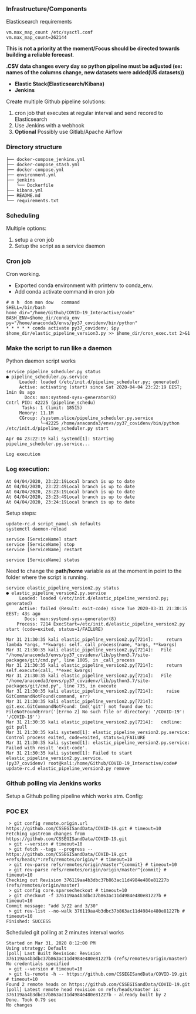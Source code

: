 ### Infrastructure/Components

Elasticsearch requirements

```
vm.max_map_count /etc/sysctl.conf
vm.max_map_count=262144
```

**This is not a priority at the moment/Focus should be directed towards building a reliable forecast**.

**.CSV data changes every day so python pipeline must be adjusted (ex: names of the columns change, new datasets were added(US datasets))**


* **Elastic Stack(Elasticsearch/Kibana)**
* **Jenkins**

Create multiple Github pipeline solutions:

1. cron job that executes at regular interval and send recored to Elasticsearch
2. Use Jenkins with a webhook
3. **Optional** Possibly use Gitlab/Apache Airflow

### Directory structure

```
├── docker-compose_jenkins.yml
├── docker-compose_stash.yml
├── docker-compose.yml
├── environment.yml
├── jenkins
│   └── Dockerfile
├── kibana.yml
├── README.md
└── requirements.txt
```

### Scheduling

Multiple options:
1. setup a cron job
2. Setup the script as a service daemon

### Cron job

Cron working.
* Exported conda environment with printenv to conda_env.
* Add conda activate command in cron job




```
# m h  dom mon dow   command
SHELL=/bin/bash
home_dir="/home/Github/COVID-19_Interactive/code"
BASH_ENV=$home_dir/conda_env
py="/home/anaconda3/envs/py37_covidenv/bin/python"
* * * * * conda activate py37_covidenv; $py $home_dir/elastic_pipeline_version3.py >> $home_dir/cron_exec.txt 2>&1
```

### Make the script to run like a daemon

Python daemon script works

```jql
service pipeline_scheduler.py status
● pipeline_scheduler.py.service
     Loaded: loaded (/etc/init.d/pipeline_scheduler.py; generated)
     Active: activating (start) since Sat 2020-04-04 23:22:19 EEST; 1min 8s ago
       Docs: man:systemd-sysv-generator(8)
Cntrl PID: 42225 (pipeline_schedu)
      Tasks: 1 (limit: 18515)
     Memory: 11.1M
     CGroup: /system.slice/pipeline_scheduler.py.service
             └─42225 /home/anaconda3/envs/py37_covidenv/bin/python /etc/init.d/pipeline_scheduler.py start

Apr 04 23:22:19 kali systemd[1]: Starting pipeline_scheduler.py.service...

Log execution
```
### Log execution:

```
At 04/04/2020, 23:22:19Local branch is up to date
At 04/04/2020, 23:22:49Local branch is up to date
At 04/04/2020, 23:23:19Local branch is up to date
At 04/04/2020, 23:23:49Local branch is up to date
At 04/04/2020, 23:24:19Local branch is up to date
```

Setup steps:

```
update-rc.d script_namel.sh defaults
systemctl daemon-reload

service [ServiceName] start
service [ServiceName] stop
service [ServiceName] restart

service [ServiceName] status
```

Need to change the **path/home** variable as at the moment in point to the folder where the script is running.

```jql
service elastic_pipeline_version2.py status
● elastic_pipeline_version2.py.service
     Loaded: loaded (/etc/init.d/elastic_pipeline_version2.py; generated)
     Active: failed (Result: exit-code) since Tue 2020-03-31 21:30:35 EEST; 43s ago
       Docs: man:systemd-sysv-generator(8)
    Process: 7214 ExecStart=/etc/init.d/elastic_pipeline_version2.py start (code=exited, status=1/FAILURE)

Mar 31 21:30:35 kali elastic_pipeline_version2.py[7214]:     return lambda *args, **kwargs: self._call_process(name, *args, **kwargs)
Mar 31 21:30:35 kali elastic_pipeline_version2.py[7214]:   File "/home/anaconda3/envs/py37_covidenv/lib/python3.7/site-packages/git/cmd.py", line 1005, in _call_process
Mar 31 21:30:35 kali elastic_pipeline_version2.py[7214]:     return self.execute(call, **exec_kwargs)
Mar 31 21:30:35 kali elastic_pipeline_version2.py[7214]:   File "/home/anaconda3/envs/py37_covidenv/lib/python3.7/site-packages/git/cmd.py", line 735, in execute
Mar 31 21:30:35 kali elastic_pipeline_version2.py[7214]:     raise GitCommandNotFound(command, err)
Mar 31 21:30:35 kali elastic_pipeline_version2.py[7214]: git.exc.GitCommandNotFound: Cmd('git') not found due to: FileNotFoundError('[Errno 2] No such file or directory: '/COVID-19': '/COVID-19'')
Mar 31 21:30:35 kali elastic_pipeline_version2.py[7214]:   cmdline: git pull
Mar 31 21:30:35 kali systemd[1]: elastic_pipeline_version2.py.service: Control process exited, code=exited, status=1/FAILURE
Mar 31 21:30:35 kali systemd[1]: elastic_pipeline_version2.py.service: Failed with result 'exit-code'.
Mar 31 21:30:35 kali systemd[1]: Failed to start elastic_pipeline_version2.py.service.
(py37_covidenv) root@kali:/home/Github/COVID-19_Interactive/code# update-rc.d elastic_pipeline_version2.py remove
```

### Github polling via Jenkins works

Setup a Github polling pipeline which works atm.
Config:


### POC EX

```
 > git config remote.origin.url https://github.com/CSSEGISandData/COVID-19.git # timeout=10
Fetching upstream changes from https://github.com/CSSEGISandData/COVID-19.git
 > git --version # timeout=10
 > git fetch --tags --progress -- https://github.com/CSSEGISandData/COVID-19.git +refs/heads/*:refs/remotes/origin/* # timeout=10
 > git rev-parse refs/remotes/origin/master^{commit} # timeout=10
 > git rev-parse refs/remotes/origin/origin/master^{commit} # timeout=10
Checking out Revision 376119aa4b3dbc37b863ac11d4984e480e81227b (refs/remotes/origin/master)
 > git config core.sparsecheckout # timeout=10
 > git checkout -f 376119aa4b3dbc37b863ac11d4984e480e81227b # timeout=10
Commit message: "add 3/22 and 3/30"
 > git rev-list --no-walk 376119aa4b3dbc37b863ac11d4984e480e81227b # timeout=10
Finished: SUCCESS
``` 

Scheduled git polling at 2 minutes interval works

```
Started on Mar 31, 2020 8:12:00 PM
Using strategy: Default
[poll] Last Built Revision: Revision 376119aa4b3dbc37b863ac11d4984e480e81227b (refs/remotes/origin/master)
No credentials specified
 > git --version # timeout=10
 > git ls-remote -h -- https://github.com/CSSEGISandData/COVID-19.git # timeout=10
Found 2 remote heads on https://github.com/CSSEGISandData/COVID-19.git
[poll] Latest remote head revision on refs/heads/master is: 376119aa4b3dbc37b863ac11d4984e480e81227b - already built by 2
Done. Took 0.79 sec
No changes
```





